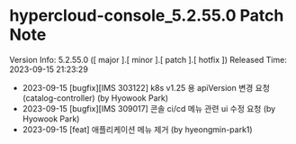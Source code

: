 # hypercloud-console_5.2.55.0 Patch Note

Version Info: 5.2.55.0 ([ major ].[ minor ].[ patch ].[ hotfix ])
Released Time: 2023-09-15 21:23:29

- 2023-09-15 [bugfix][IMS 303122] k8s v1.25 용 apiVersion 변경 요청 (catalog-controller) (by Hyowook Park) 
- 2023-09-15 [bugfix][IMS 309017] 콘솔 ci/cd 메뉴 관련 ui 수정 요청 (by Hyowook Park) 
- 2023-09-15 [feat] 애플리케이션 메뉴 제거 (by hyeongmin-park1) 
